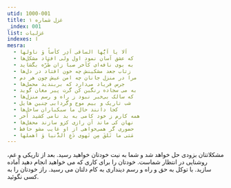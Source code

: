 ```yaml
---
utid: 1000-001
title: غزل شماره ۱
_index: 001
list: غزلیات
indexes: ا
mesra:
  - اَلا یا اَیُّها الساقی اَدِر کأساً وَ ناولها
  - که عشق آسان نمود اول ولی افتاد مشکل‌ها
  - به بوی نافه‌ای کآخر صبا زان طُرّه بگشاید
  - زتاب جعد مشکینش چه خون افتاد در دل‌ها
  - مرا در منزل جانان چه امن عیش چون هر دم
  - جرس فریاد می‌دارد که بربندید محمل‌ها
  - به می سجاده رنگین کن گرت پیر مغان گوید
  - که سالک بی‌خبر نبود ز راه و رسم منزل‌ها
  - شب تاریک و بیم موج وگردابی چنین هایل
  - کجا دانند حال ما سبکباران ساحل‌ها
  - همه کارم ز خود کامی به بد نامی کشید آخر
  - نهان کی ماند آن رازی کزو سازند محفل‌ها
  - حضوری گر همی‌خواهی از او غایب مشو حافظ
  - مَتی ما تَلقَ مِن تَهوی دَعِ الدُّنیا وَ اهملها
---
```

مشکلاتتان بزودی حل خواهد شد و شما به نیت خودتان خواهید رسید. بعد از تاریکی و غم، روشنایی در انتظار شماست. خودتان را برای کاری که می خواهید انجام دهید آماده سازید. با توکل به حق و راه و رسم دینداری به کام دلتان می رسید. راز خودتان را به کسی نگوئید.
